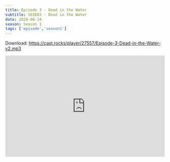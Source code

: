 ```yaml
---
title: Episode 3 - Dead in the Water
subtitle: S01E03 - Dead in the Water
date: 2020-08-14
season: Season 1
tags: ['episode','season1']
---
```


Download: <a href="https://cast.rocks/player/27557/Episode-3-Dead-in-the-Water-v2.mp3" Alt="Episode 3 - Dead in the Water">https://cast.rocks/player/27557/Episode-3-Dead-in-the-Water-v2.mp3</a>

<iframe src="https://cast.rocks/player/27557/Episode-3-Dead-in-the-Water-v2.mp3?episodeTitle=Episode%203%20-%20Dead%20in%20the%20water&podcastTitle=Couple%20of%20Idjits&episodeDate=August%2014th%2C%202020&imageURL=https%3A%2F%2Fcast.rocks%2Fhosting%2F27557%2Ffeeds%2FCAURZ.jpg" style="border: none; min-height: 265px; max-height: 320px; max-width: 558px; min-width: 270px; width: 100%; height: 100%;" scrollbars="no"></iframe>

